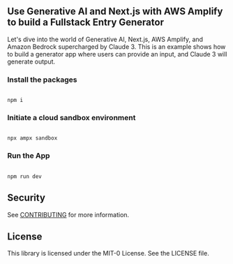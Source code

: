 ## Use Generative AI and Next.js with AWS Amplify to build a Fullstack Entry Generator

Let's dive into the world of Generative AI, Next.js, AWS Amplify, and Amazon Bedrock supercharged by Claude 3. This is an example shows how to build a generator app where users can provide an input, and Claude 3 will generate output.



### Install the packages

```

npm i

```

### Initiate a cloud sandbox environment

```

npx ampx sandbox

```

### Run the App

```

npm run dev

```



## Security

See [CONTRIBUTING](CONTRIBUTING.md#security-issue-notifications) for more information.

## License

This library is licensed under the MIT-0 License. See the LICENSE file.

